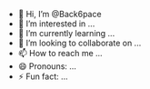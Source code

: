 - 👋 Hi, I’m @Back6pace
- 👀 I’m interested in ...
- 🌱 I’m currently learning ...
- 💞️ I’m looking to collaborate on ...
- 📫 How to reach me ...
- 😄 Pronouns: ...
- ⚡ Fun fact: ...

<!---
Back6pace/Back6pace is a ✨ special ✨ repository because its `README.md` (this file) appears on your GitHub profile.
You can click the Preview link to take a look at your changes.
--->
